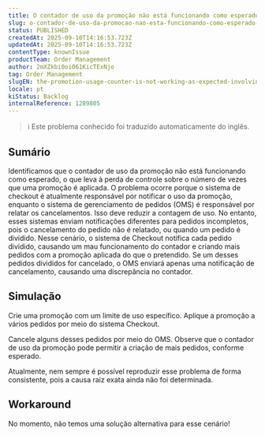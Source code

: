 ```yaml
---
title: O contador de uso da promoção não está funcionando como esperado, envolvendo divisões de pedidos e pedidos incompletos.
slug: o-contador-de-uso-da-promocao-nao-esta-funcionando-como-esperado-envolvendo-divisoes-de-pedidos-e-pedidos-incompletos
status: PUBLISHED
createdAt: 2025-09-10T14:16:53.723Z
updatedAt: 2025-09-10T14:16:53.723Z
contentType: knownIssue
productTeam: Order Management
author: 2mXZkbi0oi061KicTExNjo
tag: Order Management
slugEN: the-promotion-usage-counter-is-not-working-as-expected-involving-order-splits-and-incomplete-orders
locale: pt
kiStatus: Backlog
internalReference: 1289805
---
```


>ℹ️ Este problema conhecido foi traduzido automaticamente do inglês.

## Sumário


Identificamos que o contador de uso da promoção não está funcionando como esperado, o que leva à perda de controle sobre o número de vezes que uma promoção é aplicada.
O problema ocorre porque o sistema de checkout é atualmente responsável por notificar o uso da promoção, enquanto o sistema de gerenciamento de pedidos (OMS) é responsável por relatar os cancelamentos.
Isso deve reduzir a contagem de uso. No entanto, esses sistemas enviam notificações diferentes para pedidos incompletos, pois o cancelamento do pedido não é relatado, ou quando um pedido é dividido. Nesse cenário, o sistema de Checkout notifica cada pedido dividido, causando um mau funcionamento do contador e criando mais pedidos com a promoção aplicada do que o pretendido. Se um desses pedidos divididos for cancelado, o OMS enviará apenas uma notificação de cancelamento, causando uma discrepância no contador.
## Simulação


Crie uma promoção com um limite de uso específico.
Aplique a promoção a vários pedidos por meio do sistema Checkout.

Cancele alguns desses pedidos por meio do OMS.
Observe que o contador de uso da promoção pode permitir a criação de mais pedidos, conforme esperado.

Atualmente, nem sempre é possível reproduzir esse problema de forma consistente, pois a causa raiz exata ainda não foi determinada.


## Workaround


No momento, não temos uma solução alternativa para esse cenário!



